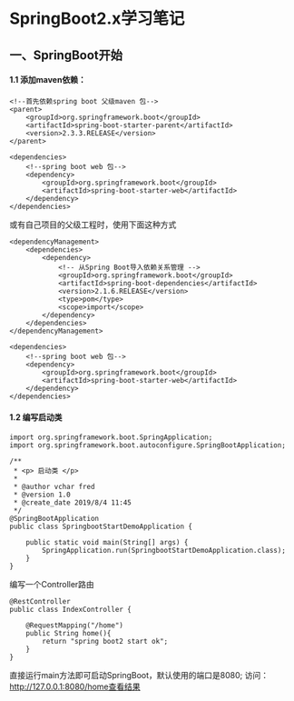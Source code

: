 # SpringBoot2.x学习笔记

## 一、SpringBoot开始

#### 1.1 添加maven依赖：

    <!--首先依赖spring boot 父级maven 包-->
    <parent>
        <groupId>org.springframework.boot</groupId>
        <artifactId>spring-boot-starter-parent</artifactId>
        <version>2.3.3.RELEASE</version>
    </parent>

    <dependencies>
        <!--spring boot web 包-->
        <dependency>
            <groupId>org.springframework.boot</groupId>
            <artifactId>spring-boot-starter-web</artifactId>
        </dependency>
    </dependencies>

或有自己项目的父级工程时，使用下面这种方式

    <dependencyManagement>
        <dependencies>
            <dependency>
                <!-- 从Spring Boot导入依赖关系管理 -->
                <groupId>org.springframework.boot</groupId>
                <artifactId>spring-boot-dependencies</artifactId>
                <version>2.1.6.RELEASE</version>
                <type>pom</type>
                <scope>import</scope>
            </dependency>
        </dependencies>
    </dependencyManagement> 
    
    <dependencies>
        <!--spring boot web 包-->
        <dependency>
            <groupId>org.springframework.boot</groupId>
            <artifactId>spring-boot-starter-web</artifactId>
        </dependency>
    </dependencies>  
     
#### 1.2 编写启动类

    import org.springframework.boot.SpringApplication;
    import org.springframework.boot.autoconfigure.SpringBootApplication;
    
    /**
     * <p> 启动类 </p>
     *
     * @author vchar fred
     * @version 1.0
     * @create_date 2019/8/4 11:45
     */
    @SpringBootApplication
    public class SpringbootStartDemoApplication {
    
        public static void main(String[] args) {
            SpringApplication.run(SpringbootStartDemoApplication.class);
        }
    }

编写一个Controller路由    
    
    @RestController
    public class IndexController {
    
        @RequestMapping("/home")
        public String home(){
            return "spring boot2 start ok";
        }
    }   
    
直接运行main方法即可启动SpringBoot，默认使用的端口是8080; 访问：http://127.0.0.1:8080/home查看结果

